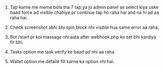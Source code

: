 1. Tap karne me meme bola tha 7 tap ya jo admin panel se select kiya uske baad force ad visible chahiye pr continue tap ho raha hai and na hi ad aa raha hai.

2. Check screenshot abhi bhi spin block nhi visible hua same error aa raha.

3. Bot /start pr koi massage nhi aata after webhook.php ko set bhi kardiya fir bhi.

4. Tasks option me task verify ke baad ad nhi aa raha.

5. Wallet option me detaile fill karne ka option nhi hai.

